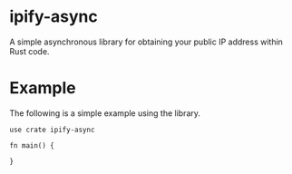 # ipify-async
A simple asynchronous library for obtaining your public IP address within Rust code.

# Example
The following is a simple example using the library.

```
use crate ipify-async

fn main() {

}
```

